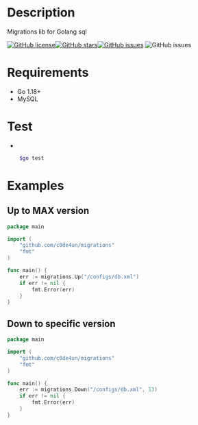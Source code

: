 # Description
Migrations lib for Golang sql

[![GitHub license](https://img.shields.io/github/license/c0de4un/migrations)](https://github.com/c0de4un/migrations/blob/main/LICENSE)[![GitHub stars](https://img.shields.io/github/stars/c0de4un/migrations)](https://github.com/c0de4un/migrations/stargazers)[![GitHub issues](https://img.shields.io/github/issues/c0de4un/migrations)](https://github.com/c0de4un/migrations/issues)
![GitHub issues](https://img.shields.io/badge/language-Go-blue)

# Requirements
* Go 1.18+
* MySQL

# Test
*
```bash
    $go test
```

# Examples
## Up to MAX version
```go
package main

import (
    "github.com/c0de4un/migrations"
    "fmt"
)

func main() {
    err := migrations.Up("/configs/db.xml")
    if err != nil {
        fmt.Error(err)
    }
}
```

## Down to specific version
```go
package main

import (
    "github.com/c0de4un/migrations"
    "fmt"
)

func main() {
    err := migrations.Down("/configs/db.xml", 13)
    if err != nil {
        fmt.Error(err)
    }
}
```
